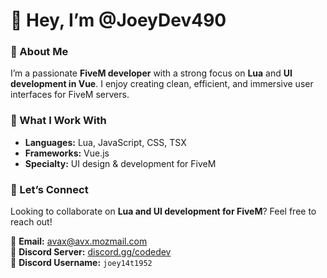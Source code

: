 # 👋 Hey, I’m @JoeyDev490  

### 🚀 About Me  
I’m a passionate **FiveM developer** with a strong focus on **Lua** and **UI development in Vue**. I enjoy creating clean, efficient, and immersive user interfaces for FiveM servers.  

### 🔧 What I Work With  
- **Languages:** Lua, JavaScript, CSS, TSX  
- **Frameworks:** Vue.js  
- **Specialty:** UI design & development for FiveM  

### 🤝 Let’s Connect  
Looking to collaborate on **Lua and UI development for FiveM**? Feel free to reach out!  

📩 **Email:** [avax@avx.mozmail.com](mailto:avax@avx.mozmail.com)  
💬 **Discord Server:** [discord.gg/codedev](https://discord.gg/codedev)  
👤 **Discord Username:** `joey14t1952`
